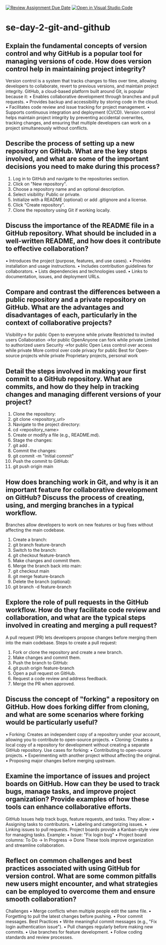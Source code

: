 [![Review Assignment Due Date](https://classroom.github.com/assets/deadline-readme-button-22041afd0340ce965d47ae6ef1cefeee28c7c493a6346c4f15d667ab976d596c.svg)](https://classroom.github.com/a/8wgCKhpZ)
[![Open in Visual Studio Code](https://classroom.github.com/assets/open-in-vscode-2e0aaae1b6195c2367325f4f02e2d04e9abb55f0b24a779b69b11b9e10269abc.svg)](https://classroom.github.com/online_ide?assignment_repo_id=18434917&assignment_repo_type=AssignmentRepo)
# se-day-2-git-and-github
## Explain the fundamental concepts of version control and why GitHub is a popular tool for managing versions of code. How does version control help in maintaining project integrity?
Version control is a system that tracks changes to files over time, allowing developers to collaborate, revert to previous versions, and maintain project integrity. GitHub, a cloud-based platform built around Git, is popular because it:
•	Enables collaborative development through branches and pull requests.
•	Provides backup and accessibility by storing code in the cloud.
•	Facilitates code review and issue tracking for project management.
•	Supports continuous integration and deployment (CI/CD).
Version control helps maintain project integrity by preventing accidental overwrites, tracking changes, and ensuring that multiple developers can work on a project simultaneously without conflicts.

## Describe the process of setting up a new repository on GitHub. What are the key steps involved, and what are some of the important decisions you need to make during this process?
1.	Log in to GitHub and navigate to the repositories section.
2.	Click on "New repository".
3.	Choose a repository name and an optional description.
4.	Select visibility: Public or private.
5.	Initialize with a README (optional) or add .gitignore and a license.
6.	Click "Create repository".
7.	Clone the repository using Git if working locally.

## Discuss the importance of the README file in a GitHub repository. What should be included in a well-written README, and how does it contribute to effective collaboration?
•	Introduces the project (purpose, features, and use cases).
•	Provides installation and usage instructions.
•	Includes contribution guidelines for collaborators.
•	Lists dependencies and technologies used.
•	Links to documentation, issues, and deployment URLs.

## Compare and contrast the differences between a public repository and a private repository on GitHub. What are the advantages and disadvantages of each, particularly in the context of collaborative projects?
Visibility->	for public Open to everyone	while private Restricted to invited users
Collaboration	->for public OpenAnyone can fork	while private  Limited to authorized users
Security	->for public Open	Less control over access	while private  More control over code privacy
for public Best for	Open-source projects	while private Proprietary projects, personal work

## Detail the steps involved in making your first commit to a GitHub repository. What are commits, and how do they help in tracking changes and managing different versions of your project?
1.	Clone the repository: 
2.	git clone <repository_url>
3.	Navigate to the project directory: 
4.	cd <repository_name>
5.	Create or modify a file (e.g., README.md).
6.	Stage the changes: 
7.	git add .
8.	Commit the changes: 
9.	git commit -m "Initial commit"
10.	Push the commit to GitHub: 
11.	git push origin main

## How does branching work in Git, and why is it an important feature for collaborative development on GitHub? Discuss the process of creating, using, and merging branches in a typical workflow.
Branches allow developers to work on new features or bug fixes without affecting the main codebase.
1.	Create a branch: 
2.	git branch feature-branch
3.	Switch to the branch: 
4.	git checkout feature-branch
5.	Make changes and commit them.
6.	Merge the branch back into main: 
7.	git checkout main
8.	git merge feature-branch
9.	Delete the branch (optional): 
10.	git branch -d feature-branch

## Explore the role of pull requests in the GitHub workflow. How do they facilitate code review and collaboration, and what are the typical steps involved in creating and merging a pull request?
A pull request (PR) lets developers propose changes before merging them into the main codebase.
Steps to create a pull request:
1.	Fork or clone the repository and create a new branch.
2.	Make changes and commit them.
3.	Push the branch to GitHub: 
4.	git push origin feature-branch
5.	Open a pull request on GitHub.
6.	Request a code review and address feedback.
7.	Merge the PR when approved.

## Discuss the concept of "forking" a repository on GitHub. How does forking differ from cloning, and what are some scenarios where forking would be particularly useful?
•	Forking: Creates an independent copy of a repository under your account, allowing you to contribute to open-source projects.
•	Cloning: Creates a local copy of a repository for development without creating a separate GitHub repository. 
Use cases for forking:
•	Contributing to open-source projects.
•	Experimenting with another project without affecting the original.
•	Proposing major changes before merging upstream.

## Examine the importance of issues and project boards on GitHub. How can they be used to track bugs, manage tasks, and improve project organization? Provide examples of how these tools can enhance collaborative efforts.
GitHub Issues help track bugs, feature requests, and tasks. They allow:
•	Assigning tasks to contributors.
•	Labeling and categorizing issues.
•	Linking issues to pull requests.
Project boards provide a Kanban-style view for managing tasks.
Example:
•	Issue: "Fix login bug"
•	Project board columns: To Do → In Progress → Done
These tools improve organization and streamline collaboration.



## Reflect on common challenges and best practices associated with using GitHub for version control. What are some common pitfalls new users might encounter, and what strategies can be employed to overcome them and ensure smooth collaboration?
Challenges
•	Merge conflicts when multiple people edit the same file.
•	Forgetting to pull the latest changes before pushing.
•	Poor commit messages.
Best Practices
•	Write meaningful commit messages (e.g., "Fix login authentication issue").
•	Pull changes regularly before making new commits.
•	Use branches for feature development.
•	Follow coding standards and review processes.
